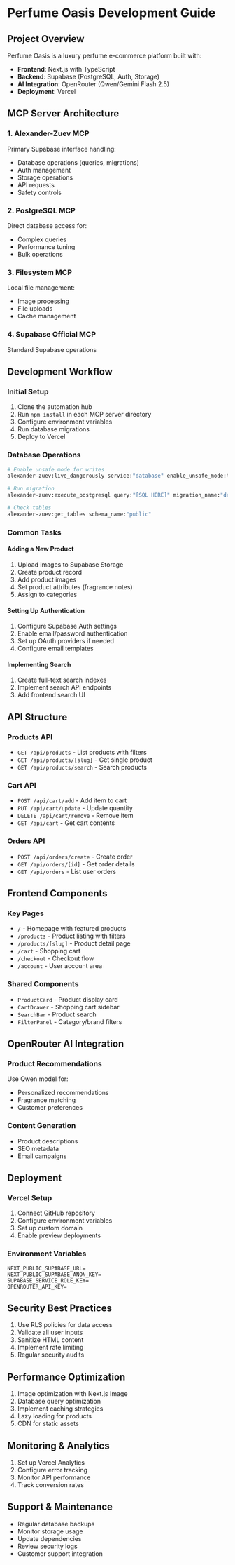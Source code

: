 # Perfume Oasis Development Guide

## Project Overview
Perfume Oasis is a luxury perfume e-commerce platform built with:
- **Frontend**: Next.js with TypeScript
- **Backend**: Supabase (PostgreSQL, Auth, Storage)
- **AI Integration**: OpenRouter (Qwen/Gemini Flash 2.5)
- **Deployment**: Vercel

## MCP Server Architecture

### 1. Alexander-Zuev MCP
Primary Supabase interface handling:
- Database operations (queries, migrations)
- Auth management
- Storage operations
- API requests
- Safety controls

### 2. PostgreSQL MCP
Direct database access for:
- Complex queries
- Performance tuning
- Bulk operations

### 3. Filesystem MCP
Local file management:
- Image processing
- File uploads
- Cache management

### 4. Supabase Official MCP
Standard Supabase operations

## Development Workflow

### Initial Setup
1. Clone the automation hub
2. Run `npm install` in each MCP server directory
3. Configure environment variables
4. Run database migrations
5. Deploy to Vercel

### Database Operations
```bash
# Enable unsafe mode for writes
alexander-zuev:live_dangerously service:"database" enable_unsafe_mode:true

# Run migration
alexander-zuev:execute_postgresql query:"[SQL HERE]" migration_name:"descriptive_name"

# Check tables
alexander-zuev:get_tables schema_name:"public"
```

### Common Tasks

#### Adding a New Product
1. Upload images to Supabase Storage
2. Create product record
3. Add product images
4. Set product attributes (fragrance notes)
5. Assign to categories

#### Setting Up Authentication
1. Configure Supabase Auth settings
2. Enable email/password authentication
3. Set up OAuth providers if needed
4. Configure email templates

#### Implementing Search
1. Create full-text search indexes
2. Implement search API endpoints
3. Add frontend search UI

## API Structure

### Products API
- `GET /api/products` - List products with filters
- `GET /api/products/[slug]` - Get single product
- `GET /api/products/search` - Search products

### Cart API
- `POST /api/cart/add` - Add item to cart
- `PUT /api/cart/update` - Update quantity
- `DELETE /api/cart/remove` - Remove item
- `GET /api/cart` - Get cart contents

### Orders API
- `POST /api/orders/create` - Create order
- `GET /api/orders/[id]` - Get order details
- `GET /api/orders` - List user orders

## Frontend Components

### Key Pages
- `/` - Homepage with featured products
- `/products` - Product listing with filters
- `/products/[slug]` - Product detail page
- `/cart` - Shopping cart
- `/checkout` - Checkout flow
- `/account` - User account area

### Shared Components
- `ProductCard` - Product display card
- `CartDrawer` - Shopping cart sidebar
- `SearchBar` - Product search
- `FilterPanel` - Category/brand filters

## OpenRouter AI Integration

### Product Recommendations
Use Qwen model for:
- Personalized recommendations
- Fragrance matching
- Customer preferences

### Content Generation
- Product descriptions
- SEO metadata
- Email campaigns

## Deployment

### Vercel Setup
1. Connect GitHub repository
2. Configure environment variables
3. Set up custom domain
4. Enable preview deployments

### Environment Variables
```
NEXT_PUBLIC_SUPABASE_URL=
NEXT_PUBLIC_SUPABASE_ANON_KEY=
SUPABASE_SERVICE_ROLE_KEY=
OPENROUTER_API_KEY=
```

## Security Best Practices
1. Use RLS policies for data access
2. Validate all user inputs
3. Sanitize HTML content
4. Implement rate limiting
5. Regular security audits

## Performance Optimization
1. Image optimization with Next.js Image
2. Database query optimization
3. Implement caching strategies
4. Lazy loading for products
5. CDN for static assets

## Monitoring & Analytics
1. Set up Vercel Analytics
2. Configure error tracking
3. Monitor API performance
4. Track conversion rates

## Support & Maintenance
- Regular database backups
- Monitor storage usage
- Update dependencies
- Review security logs
- Customer support integration
